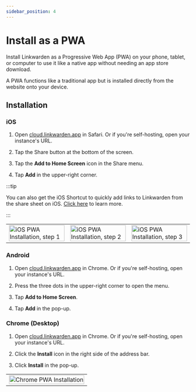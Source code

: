```yaml
---
sidebar_position: 4
---
```


# Install as a PWA

Install Linkwarden as a Progressive Web App (PWA) on your phone, tablet, or computer to use it like a native app without needing an app store download.

A PWA functions like a traditional app but is installed directly from the website onto your device.

## Installation

### iOS

1. Open [cloud.linkwarden.app](https://cloud.linkwarden.app) in Safari. Or if you're self-hosting, open your instance's URL.

2. Tap the Share button at the bottom of the screen.

3. Tap the **Add to Home Screen** icon in the Share menu.

4. Tap **Add** in the upper-right corner.

:::tip

You can also get the iOS Shortcut to quickly add links to Linkwarden from the share sheet on iOS. [Click here](/getting-started/apple-shortcut) to learn more.

:::

<table>
  <tr>
    <td><img src="/img/ios-pwa-installation/1.jpg" alt="iOS PWA Installation, step 1" width="100%" /></td>
    <td><img src="/img/ios-pwa-installation/2.jpg" alt="iOS PWA Installation, step 2" width="100%" /></td>
    <td><img src="/img/ios-pwa-installation/3.jpg" alt="iOS PWA Installation, step 3" width="100%" /></td>
  </tr>
</table>

### Android

1. Open [cloud.linkwarden.app](https://cloud.linkwarden.app) in Chrome. Or if you're self-hosting, open your instance's URL.

2. Press the three dots in the upper-right corner to open the menu.

3. Tap **Add to Home Screen**.

4. Tap **Add** in the pop-up.

### Chrome (Desktop)

1. Open [cloud.linkwarden.app](https://cloud.linkwarden.app) in Chrome. Or if you're self-hosting, open your instance's URL.

2. Click the **Install** icon in the right side of the address bar.

3. Click **Install** in the pop-up.

<table>
  <tr>
    <td><img src="/img/chrome-pwa-installation/1.jpg" alt="Chrome PWA Installation" width="100%" /></td>
  </tr>
</table>

